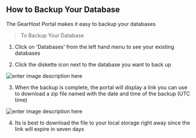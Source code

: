 How to Backup Your Database
---------------------------

The GearHost Portal makes it easy to backup your databases

>To Backup Your Database

1. Click on 'Databases' from the left hand menu to see your existing databases

2. Click the diskette icon next to the database you want to back up

 ![enter image description here](http://i.imgur.com/hCZ8Ggy.png)
 
3. When the backup is complete, the portal will display a link you can use to download a zip file named with the date and time of the backup (UTC time)

 ![enter image description here](http://i.imgur.com/3GZWLFW.png)

4. Its is best to download the file to your local storage right away since the link will expire in seven days


 
  

